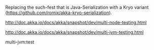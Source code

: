Replacing the such-fest that is Java-Serialization with a Kryo variant (https://github.com/romix/akka-kryo-serialization).

http://doc.akka.io/docs/akka/snapshot/dev/multi-node-testing.html

http://doc.akka.io/docs/akka/snapshot/dev/multi-jvm-testing.html

multi-jvm:test